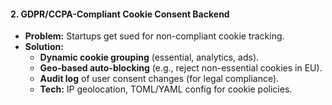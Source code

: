 
#### **2. GDPR/CCPA-Compliant Cookie Consent Backend**  
- **Problem:** Startups get sued for non-compliant cookie tracking.  
- **Solution:**  
  - **Dynamic cookie grouping** (essential, analytics, ads).  
  - **Geo-based auto-blocking** (e.g., reject non-essential cookies in EU).  
  - **Audit log** of user consent changes (for legal compliance).  
  - **Tech:** IP geolocation, TOML/YAML config for cookie policies.  
